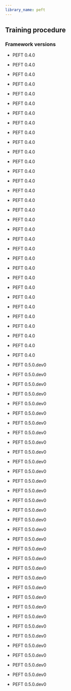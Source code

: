 ```yaml
---
library_name: peft
---
```

## Training procedure

### Framework versions

- PEFT 0.4.0
- PEFT 0.4.0
- PEFT 0.4.0
- PEFT 0.4.0
- PEFT 0.4.0
- PEFT 0.4.0
- PEFT 0.4.0
- PEFT 0.4.0
- PEFT 0.4.0
- PEFT 0.4.0
- PEFT 0.4.0
- PEFT 0.4.0
- PEFT 0.4.0
- PEFT 0.4.0
- PEFT 0.4.0
- PEFT 0.4.0
- PEFT 0.4.0
- PEFT 0.4.0
- PEFT 0.4.0
- PEFT 0.4.0
- PEFT 0.4.0
- PEFT 0.4.0
- PEFT 0.4.0
- PEFT 0.4.0
- PEFT 0.4.0
- PEFT 0.4.0
- PEFT 0.4.0
- PEFT 0.4.0
- PEFT 0.4.0
- PEFT 0.4.0
- PEFT 0.4.0
- PEFT 0.4.0
- PEFT 0.5.0.dev0
- PEFT 0.5.0.dev0
- PEFT 0.5.0.dev0
- PEFT 0.5.0.dev0
- PEFT 0.5.0.dev0
- PEFT 0.5.0.dev0
- PEFT 0.5.0.dev0
- PEFT 0.5.0.dev0
- PEFT 0.5.0.dev0
- PEFT 0.5.0.dev0
- PEFT 0.5.0.dev0
- PEFT 0.5.0.dev0
- PEFT 0.5.0.dev0
- PEFT 0.5.0.dev0
- PEFT 0.5.0.dev0
- PEFT 0.5.0.dev0
- PEFT 0.5.0.dev0
- PEFT 0.5.0.dev0
- PEFT 0.5.0.dev0
- PEFT 0.5.0.dev0
- PEFT 0.5.0.dev0
- PEFT 0.5.0.dev0
- PEFT 0.5.0.dev0
- PEFT 0.5.0.dev0
- PEFT 0.5.0.dev0
- PEFT 0.5.0.dev0
- PEFT 0.5.0.dev0
- PEFT 0.5.0.dev0
- PEFT 0.5.0.dev0
- PEFT 0.5.0.dev0
- PEFT 0.5.0.dev0
- PEFT 0.5.0.dev0
- PEFT 0.5.0.dev0

- PEFT 0.5.0.dev0
